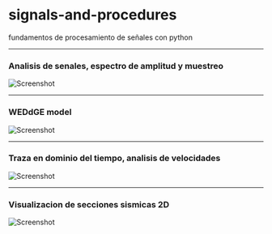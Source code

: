 # signals-and-procedures
fundamentos de procesamiento de señales con python


---

### Analisis de senales, espectro de amplitud y muestreo

![Screenshot](https://raw.githubusercontent.com/Angelpacman/signals_and_procedures/master/screenshots/signal_analisis.png)


---

### WEDdGE model

![Screenshot](https://raw.githubusercontent.com/Angelpacman/signals_and_procedures/master/screenshots/wedge_model.png)


---

### Traza en dominio del tiempo, analisis de velocidades

![Screenshot](https://raw.githubusercontent.com/Angelpacman/signals_and_procedures/master/screenshots/wavelet.png)


---

### Visualizacion de secciones sismicas 2D

![Screenshot](https://raw.githubusercontent.com/Angelpacman/signals_and_procedures/master/screenshots/seismic_sections.png)
